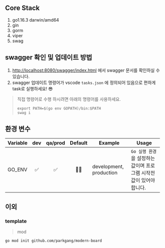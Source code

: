## Core Stack

1. go1.16.3 darwin/amd64
1. gin
1. gorm
1. viper
1. swag

## swagger 확인 및 업데이트 방법

1. [http://localhost:8080/swagger/index.html](http://localhost:8080/swagger/index.html) 에서 swagger 문서를 확인하실 수 있습니다.
1. swagger 업데이트 명령어가 vscode `tasks.json` 에 정의되어 있음으로 편하게 task로 실행하세요! 😎

> 직접 명령어로 수행 하시려면 아래의 명령어를 사용하세요.
>
> ```shell
> export PATH=$(go env GOPATH)/bin:$PATH
> swag i
> ```

## 환경 변수

| Variable | dev | qa/prod | Default | Example                 | Usage                                                                 |
| -------- | :-: | :-----: | :-----: | ----------------------- | --------------------------------------------------------------------- |
| GO_ENV   | ✅  |   ✅    |   🤷‍♂️    | development, production | `Go 실행 환경` 을 설정하는 값이며 프로그램 시작전 값이 있어야 합니다. |

## 이외

### template

> mod

```shell
go mod init github.com/parkgang/modern-board
```
